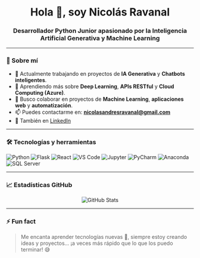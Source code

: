 <h1 align="center">Hola 👋, soy Nicolás Ravanal</h1>
<h3 align="center">Desarrollador Python Junior apasionado por la Inteligencia Artificial Generativa y Machine Learning</h3>

---

### 🧠 Sobre mí

- 🔭 Actualmente trabajando en proyectos de **IA Generativa** y **Chatbots inteligentes**.
- 🌱 Aprendiendo más sobre **Deep Learning**, **APIs RESTful** y **Cloud Computing (Azure)**.
- 👯 Busco colaborar en proyectos de **Machine Learning**, **aplicaciones web** y **automatización**.
- 📫 Puedes contactarme en: **nicolasandresravanal@gmail.com**
- 💼 También en [LinkedIn](https://www.linkedin.com/in/nicolas-ravanal-espinoza-a440a81b9/)

---

### 🛠️ Tecnologías y herramientas

<p align="left">
  <img src="https://img.shields.io/badge/Python-3776AB?style=for-the-badge&logo=python&logoColor=white" alt="Python"/>
  <img src="https://img.shields.io/badge/Flask-000000?style=for-the-badge&logo=flask&logoColor=white" alt="Flask"/>
  <img src="https://img.shields.io/badge/React-20232A?style=for-the-badge&logo=react&logoColor=61DAFB" alt="React"/>
  <img src="https://img.shields.io/badge/VSCode-007ACC?style=for-the-badge&logo=visual%20studio%20code&logoColor=white" alt="VS Code"/>
  <img src="https://img.shields.io/badge/Jupyter-F37626?style=for-the-badge&logo=jupyter&logoColor=white" alt="Jupyter"/>
  <img src="https://img.shields.io/badge/PyCharm-000000?style=for-the-badge&logo=pycharm&logoColor=white" alt="PyCharm"/>
  <img src="https://img.shields.io/badge/Anaconda-44A833?style=for-the-badge&logo=anaconda&logoColor=white" alt="Anaconda"/>
  <img src="https://img.shields.io/badge/SQL%20Server-CC2927?style=for-the-badge&logo=microsoft%20sql%20server&logoColor=white" alt="SQL Server"/>
</p>

---

### 📈 Estadísticas GitHub

<p align="center">
  <img src="https://github-readme-stats.vercel.app/api?username=nicoravaesp&show_icons=true&theme=radical" alt="GitHub Stats"/>
</p>

---

### ⚡ Fun fact

> Me encanta aprender tecnologías nuevas 🚀, siempre estoy creando ideas y proyectos... ¡a veces más rápido que lo que los puedo terminar! 😅
